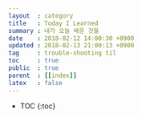 ```yaml
---
layout  : category
title   : Today I Learned
summary : 내가 오늘 배운 것들
date    : 2018-02-12 14:00:30 +0900
updated : 2018-02-13 21:00:13 +0900
tag     : trouble-shooting til
toc     : true
public  : true
parent  : [[index]]
latex   : false
---
```

* TOC
{:toc}

